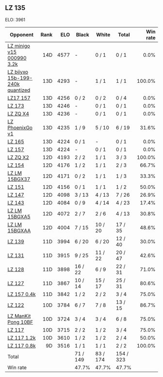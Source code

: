 ## LZ 135 ##

ELO: 3961

Opponent | Rank | ELO | Black | White | Total | Win rate
---------|-----:|----:|-------|-------|-------|-------:
[LZ minigo v15 000990 3.2k](LZ%20minigo%20v15%20000990%203.2k.md) | 14D | 4577 | - | 0 / 1 | 0 / 1 | 0.0%
[LZ bjiyxo 15b-199-240k quantized](LZ%20bjiyxo%2015b-199-240k%20quantized.md) | 13D | 4293 | - | 1 / 1 | 1 / 1 | 100.0%
[LZ17 157](LZ17%20157.md) | 13D | 4256 | 0 / 2 | 0 / 2 | 0 / 4 | 0.0%
[LZ 173](LZ%20173.md) | 13D | 4246 | - | 0 / 1 | 0 / 1 | 0.0%
[LZ ZQ X4](LZ%20ZQ%20X4.md) | 13D | 4236 | - | 0 / 1 | 0 / 1 | 0.0%
[LZ PhoenixGo v1](LZ%20PhoenixGo%20v1.md) | 13D | 4235 | 1 / 9 | 5 / 10 | 6 / 19 | 31.6%
[LZ 165](LZ%20165.md) | 13D | 4224 | 0 / 1 | - | 0 / 1 | 0.0%
[LZ 157](LZ%20157.md) | 13D | 4224 | - | 0 / 1 | 0 / 1 | 0.0%
[LZ ZQ X2](LZ%20ZQ%20X2.md) | 12D | 4193 | 2 / 2 | 1 / 1 | 3 / 3 | 100.0%
[LZ 154](LZ%20154.md) | 12D | 4176 | 1 / 2 | 1 / 1 | 2 / 3 | 66.7%
[LZ LM 15BGX37](LZ%20LM%2015BGX37.md) | 12D | 4171 | 0 / 2 | 1 / 1 | 1 / 3 | 33.3%
[LZ 151](LZ%20151.md) | 12D | 4156 | 0 / 1 | 1 / 1 | 1 / 2 | 50.0%
[LZ 147](LZ%20147.md) | 12D | 4098 | 3 / 13 | 4 / 13 | 7 / 26 | 26.9%
[LZ 143](LZ%20143.md) | 12D | 4084 | 0 / 9 | 4 / 14 | 4 / 23 | 17.4%
[LZ LM 15BGXA5](LZ%20LM%2015BGXA5.md) | 12D | 4072 | 2 / 7 | 2 / 6 | 4 / 13 | 30.8%
[LZ LM 15BGXAA](LZ%20LM%2015BGXAA.md) | 12D | 4004 | 7 / 15 | 10 / 20 | 17 / 35 | 48.6%
[LZ 139](LZ%20139.md) | 11D | 3994 | 6 / 20 | 6 / 20 | 12 / 40 | 30.0%
[LZ 131](LZ%20131.md) | 11D | 3915 | 9 / 25 | 11 / 22 | 20 / 47 | 42.6%
[LZ 128](LZ%20128.md) | 11D | 3898 | 16 / 22 | 6 / 9 | 22 / 31 | 71.0%
[LZ 127](LZ%20127.md) | 11D | 3867 | 10 / 14 | 15 / 17 | 25 / 31 | 80.6%
[LZ 157 0.4k](LZ%20157%200.4k.md) | 11D | 3842 | 1 / 2 | 2 / 2 | 3 / 4 | 75.0%
[LZ 122](LZ%20122.md) | 10D | 3784 | 6 / 7 | 7 / 8 | 13 / 15 | 86.7%
[LZ ManKit Pong 10BF](LZ%20ManKit%20Pong%2010BF.md) | 10D | 3724 | 3 / 4 | 3 / 4 | 6 / 8 | 75.0%
[LZ 117](LZ%20117.md) | 10D | 3715 | 2 / 2 | 1 / 2 | 3 / 4 | 75.0%
[LZ 117 1.2k](LZ%20117%201.2k.md) | 10D | 3610 | 1 / 2 | 1 / 2 | 2 / 4 | 50.0%
[LZ 117 0.8k](LZ%20117%200.8k.md) | 9D | 3516 | 1 / 1 | 1 / 1 | 2 / 2 | 100.0%
Total | | | 71 / 149 | 83 / 174 | 154 / 323 | 
Win rate| | | 47.7% | 47.7% | 47.7% | 
